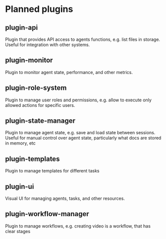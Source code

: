 # Planned plugins

## plugin-api

Plugin that provides API access to agents functions, e.g. list files in storage. Useful for integration with other systems.

## plugin-monitor

Plugin to monitor agent state, performance, and other metrics.

## plugin-role-system

Plugin to manage user roles and permissions, e.g. allow to execute only allowed actions for specific users.

## plugin-state-manager

Plugin to manage agent state, e.g. save and load state between sessions. Useful for manual control over agent state, particularly what docs are stored in memory, etc

## plugin-templates

Plugin to manage templates for different tasks

## plugin-ui

Visual UI for managing agents, tasks, and other resources.

## plugin-workflow-manager

Plugin to manage workflows, e.g. creating video is a workflow, that has clear stages